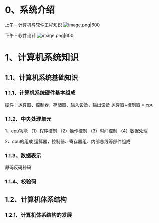 # 0、系统介绍

上午 - 计算机与软件工程知识
![image.png|600](https://yancey-note-img.oss-cn-beijing.aliyuncs.com/20250921143943.png)

下午 - 软件设计
![image.png|600](https://yancey-note-img.oss-cn-beijing.aliyuncs.com/20250921144038.png)

# 1、计算机系统知识
## 1.1、计算机系统基础知识
### 1.1.1、计算机系统硬件基本组成
硬件：运算器、控制器、存储器、输入设备、输出设备
运算器+控制器 = cpu

### 1.1.2、中央处理单元
1、cpu功能
（1）程序控制
（2）操作控制
（3）时间控制
（4）数据处理

2、cpu的组成
运算器，控制器、寄存器组、内部总线等部件组成

### 1.1.3、数据表示
原码反码补码

### 1.1.4、校验码

## 1.2、计算机体系结构
### 1.2.1、计算机体系结构的发展




